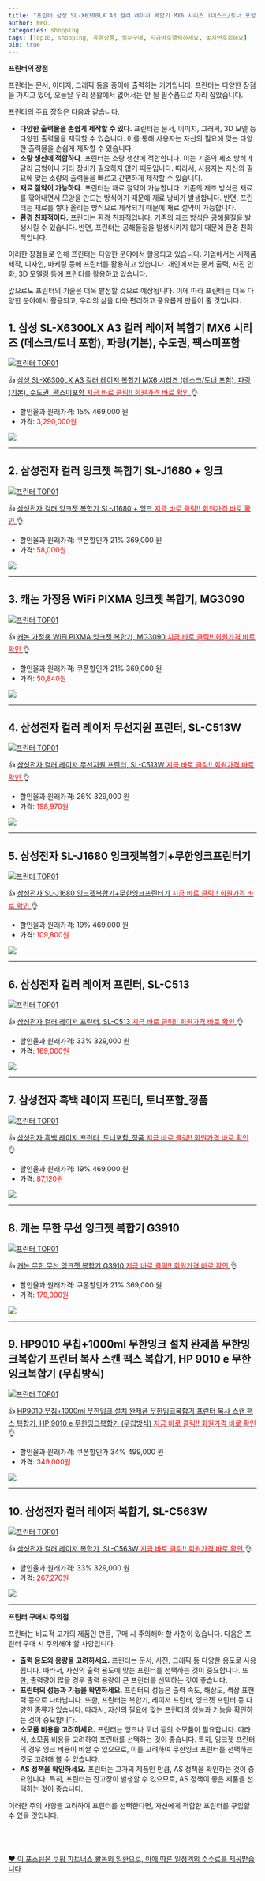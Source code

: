 ```yaml
---
title: "프린터 삼성 SL-X6300LX A3 컬러 레이저 복합기 MX6 시리즈 (데스크/토너 포함), 파랑(기본), 수도권, 팩스미포함 필수 필요 추천 제품 비교 최저 가격 비교 장점 구매 후기 구매평"
author: NEO.
categories: shopping
tags: [Top10, shopping, 유행상품, 필수구매, 지금바로클릭하세요, 놓치면후회해요]
pin: true
---
```

**프린터의 장점**

프린터는 문서, 이미지, 그래픽 등을 종이에 출력하는 기기입니다. 프린터는 다양한 장점을 가지고 있어, 오늘날 우리 생활에서 없어서는 안 될 필수품으로 자리 잡았습니다.

프린터의 주요 장점은 다음과 같습니다.

* **다양한 출력물을 손쉽게 제작할 수 있다.** 프린터는 문서, 이미지, 그래픽, 3D 모델 등 다양한 출력물을 제작할 수 있습니다. 이를 통해 사용자는 자신의 필요에 맞는 다양한 출력물을 손쉽게 제작할 수 있습니다.
* **소량 생산에 적합하다.** 프린터는 소량 생산에 적합합니다. 이는 기존의 제조 방식과 달리 금형이나 기타 장비가 필요하지 않기 때문입니다. 따라서, 사용자는 자신의 필요에 맞는 소량의 출력물을 빠르고 간편하게 제작할 수 있습니다.
* **재료 절약이 가능하다.** 프린터는 재료 절약이 가능합니다. 기존의 제조 방식은 재료를 깎아내면서 모양을 만드는 방식이기 때문에 재료 낭비가 발생합니다. 반면, 프린터는 재료를 쌓아 올리는 방식으로 제작되기 때문에 재료 절약이 가능합니다.
* **환경 친화적이다.** 프린터는 환경 친화적입니다. 기존의 제조 방식은 공해물질을 발생시킬 수 있습니다. 반면, 프린터는 공해물질을 발생시키지 않기 때문에 환경 친화적입니다.

이러한 장점들로 인해 프린터는 다양한 분야에서 활용되고 있습니다. 기업에서는 시제품 제작, 디자인, 마케팅 등에 프린터를 활용하고 있습니다. 개인에서는 문서 출력, 사진 인화, 3D 모델링 등에 프린터를 활용하고 있습니다.

앞으로도 프린터의 기술은 더욱 발전할 것으로 예상됩니다. 이에 따라 프린터는 더욱 다양한 분야에서 활용되고, 우리의 삶을 더욱 편리하고 풍요롭게 만들어 줄 것입니다.

   

## 1. 삼성 SL-X6300LX A3 컬러 레이저 복합기 MX6 시리즈 (데스크/토너 포함), 파랑(기본), 수도권, 팩스미포함

[![프린터 TOP01](https://thumbnail9.coupangcdn.com/thumbnails/remote/490x490ex/image/vendor_inventory/d46e/9f761824141b1c11d8b622c2f05fc355993b7786476f3f89957a8d385a0a.jpg)](https://link.coupang.com/re/AFFSDP?lptag=AF3617701&subid=GithubCoopas&pageKey=7308009030&traceid=V0-153&itemId=18715913943&vendorItemId=85848897977)


👍 [삼성 SL-X6300LX A3 컬러 레이저 복합기 MX6 시리즈 (데스크/토너 포함), 파랑(기본), 수도권, 팩스미포함 <font color=red> 지금 바로 클릭!! 회원가격 바로 확인 </font> ](https://link.coupang.com/re/AFFSDP?lptag=AF3617701&subid=GithubCoopas&pageKey=7308009030&traceid=V0-153&itemId=18715913943&vendorItemId=85848897977) 👌 


- 할인율과 원래가격: 15%  469,000   원
- 가격: <span style='color:red'>3,290,000원</span>

[![](/discount_price.png)](https://link.coupang.com/re/AFFSDP?lptag=AF3617701&subid=GithubCoopas&pageKey=7308009030&traceid=V0-153&itemId=18715913943&vendorItemId=85848897977)

---


   

## 2. 삼성전자 컬러 잉크젯 복합기 SL-J1680 + 잉크

[![프린터 TOP01](https://thumbnail8.coupangcdn.com/thumbnails/remote/490x490ex/image/retail/images/2448255748400974-9c8cfb10-f5f8-437d-9bea-85b94fbeab3e.jpg)](https://link.coupang.com/re/AFFSDP?lptag=AF3617701&subid=GithubCoopas&pageKey=7144203890&traceid=V0-153&itemId=17946694038&vendorItemId=76634113045)


👍 [삼성전자 컬러 잉크젯 복합기 SL-J1680 + 잉크 <font color=red> 지금 바로 클릭!! 회원가격 바로 확인 </font> ](https://link.coupang.com/re/AFFSDP?lptag=AF3617701&subid=GithubCoopas&pageKey=7144203890&traceid=V0-153&itemId=17946694038&vendorItemId=76634113045) 👌 


- 할인율과 원래가격: 쿠폰할인가 21%  369,000   원
- 가격: <span style='color:red'>58,000원</span>

[![](/discount_price.png)](https://link.coupang.com/re/AFFSDP?lptag=AF3617701&subid=GithubCoopas&pageKey=7144203890&traceid=V0-153&itemId=17946694038&vendorItemId=76634113045)

---


   

## 3. 캐논 가정용 WiFi PIXMA 잉크젯 복합기, MG3090

[![프린터 TOP01](https://thumbnail6.coupangcdn.com/thumbnails/remote/490x490ex/image/retail/images/3053711082739598-9c956a18-74bd-49d0-a470-a4139e0416a4.jpg)](https://link.coupang.com/re/AFFSDP?lptag=AF3617701&subid=GithubCoopas&pageKey=50469084&traceid=V0-153&itemId=177921906&vendorItemId=3425235922)


👍 [캐논 가정용 WiFi PIXMA 잉크젯 복합기, MG3090 <font color=red> 지금 바로 클릭!! 회원가격 바로 확인 </font> ](https://link.coupang.com/re/AFFSDP?lptag=AF3617701&subid=GithubCoopas&pageKey=50469084&traceid=V0-153&itemId=177921906&vendorItemId=3425235922) 👌 


- 할인율과 원래가격: 쿠폰할인가 21%  369,000   원
- 가격: <span style='color:red'>50,840원</span>

[![](/discount_price.png)](https://link.coupang.com/re/AFFSDP?lptag=AF3617701&subid=GithubCoopas&pageKey=50469084&traceid=V0-153&itemId=177921906&vendorItemId=3425235922)

---


   

## 4. 삼성전자 컬러 레이저 무선지원 프린터, SL-C513W

[![프린터 TOP01](https://thumbnail6.coupangcdn.com/thumbnails/remote/490x490ex/image/retail/images/2019/11/07/15/8/0a3335da-4254-4f58-adcf-a423eef03bc9.jpg)](https://link.coupang.com/re/AFFSDP?lptag=AF3617701&subid=GithubCoopas&pageKey=6567695645&traceid=V0-153&itemId=1094921289&vendorItemId=5545287720)


👍 [삼성전자 컬러 레이저 무선지원 프린터, SL-C513W <font color=red> 지금 바로 클릭!! 회원가격 바로 확인 </font> ](https://link.coupang.com/re/AFFSDP?lptag=AF3617701&subid=GithubCoopas&pageKey=6567695645&traceid=V0-153&itemId=1094921289&vendorItemId=5545287720) 👌 


- 할인율과 원래가격: 26%  329,000   원
- 가격: <span style='color:red'>198,970원</span>

[![](/discount_price.png)](https://link.coupang.com/re/AFFSDP?lptag=AF3617701&subid=GithubCoopas&pageKey=6567695645&traceid=V0-153&itemId=1094921289&vendorItemId=5545287720)

---


   

## 5. 삼성전자 SL-J1680 잉크젯복합기+무한잉크프린터기

[![프린터 TOP01](https://thumbnail6.coupangcdn.com/thumbnails/remote/490x490ex/image/vendor_inventory/7460/8b6623e743fa1db64160b94eaa1a1072600906ec6cce0d2e020b71b48c81.png)](https://link.coupang.com/re/AFFSDP?lptag=AF3617701&subid=GithubCoopas&pageKey=6511515550&traceid=V0-153&itemId=14384716881&vendorItemId=81629012559)


👍 [삼성전자 SL-J1680 잉크젯복합기+무한잉크프린터기 <font color=red> 지금 바로 클릭!! 회원가격 바로 확인 </font> ](https://link.coupang.com/re/AFFSDP?lptag=AF3617701&subid=GithubCoopas&pageKey=6511515550&traceid=V0-153&itemId=14384716881&vendorItemId=81629012559) 👌 


- 할인율과 원래가격: 19%  469,000   원
- 가격: <span style='color:red'>109,800원</span>

[![](/discount_price.png)](https://link.coupang.com/re/AFFSDP?lptag=AF3617701&subid=GithubCoopas&pageKey=6511515550&traceid=V0-153&itemId=14384716881&vendorItemId=81629012559)

---


   

## 6. 삼성전자 컬러 레이저 프린터, SL-C513

[![프린터 TOP01](https://thumbnail10.coupangcdn.com/thumbnails/remote/490x490ex/image/retail/images/347370954804021-be6ce913-e387-4b47-9206-112fab204def.jpg)](https://link.coupang.com/re/AFFSDP?lptag=AF3617701&subid=GithubCoopas&pageKey=6567695645&traceid=V0-153&itemId=2178588729&vendorItemId=5545216046)


👍 [삼성전자 컬러 레이저 프린터, SL-C513 <font color=red> 지금 바로 클릭!! 회원가격 바로 확인 </font> ](https://link.coupang.com/re/AFFSDP?lptag=AF3617701&subid=GithubCoopas&pageKey=6567695645&traceid=V0-153&itemId=2178588729&vendorItemId=5545216046) 👌 


- 할인율과 원래가격: 33%  329,000   원
- 가격: <span style='color:red'>169,000원</span>

[![](/discount_price.png)](https://link.coupang.com/re/AFFSDP?lptag=AF3617701&subid=GithubCoopas&pageKey=6567695645&traceid=V0-153&itemId=2178588729&vendorItemId=5545216046)

---


   

## 7. 삼성전자 흑백 레이저 프린터, 토너포함_정품

[![프린터 TOP01](https://thumbnail7.coupangcdn.com/thumbnails/remote/490x490ex/image/retail/images/1235763419437509-16e13041-3621-49e8-8d3c-a6ccfe850794.jpg)](https://link.coupang.com/re/AFFSDP?lptag=AF3617701&subid=GithubCoopas&pageKey=7486101781&traceid=V0-153&itemId=20318356669&vendorItemId=70720021110)


👍 [삼성전자 흑백 레이저 프린터, 토너포함_정품 <font color=red> 지금 바로 클릭!! 회원가격 바로 확인 </font> ](https://link.coupang.com/re/AFFSDP?lptag=AF3617701&subid=GithubCoopas&pageKey=7486101781&traceid=V0-153&itemId=20318356669&vendorItemId=70720021110) 👌 


- 할인율과 원래가격: 19%  469,000   원
- 가격: <span style='color:red'>87,120원</span>

[![](/discount_price.png)](https://link.coupang.com/re/AFFSDP?lptag=AF3617701&subid=GithubCoopas&pageKey=7486101781&traceid=V0-153&itemId=20318356669&vendorItemId=70720021110)

---


   

## 8. 캐논 무한 무선 잉크젯 복합기 G3910

[![프린터 TOP01](https://thumbnail6.coupangcdn.com/thumbnails/remote/490x490ex/image/retail/images/19083902683945-86f79c50-57d2-4898-97fe-8092afc2d46e.jpg)](https://link.coupang.com/re/AFFSDP?lptag=AF3617701&subid=GithubCoopas&pageKey=66778598&traceid=V0-153&itemId=224249779&vendorItemId=3544873908)


👍 [캐논 무한 무선 잉크젯 복합기 G3910 <font color=red> 지금 바로 클릭!! 회원가격 바로 확인 </font> ](https://link.coupang.com/re/AFFSDP?lptag=AF3617701&subid=GithubCoopas&pageKey=66778598&traceid=V0-153&itemId=224249779&vendorItemId=3544873908) 👌 


- 할인율과 원래가격: 쿠폰할인가 21%  369,000   원
- 가격: <span style='color:red'>179,000원</span>

[![](/discount_price.png)](https://link.coupang.com/re/AFFSDP?lptag=AF3617701&subid=GithubCoopas&pageKey=66778598&traceid=V0-153&itemId=224249779&vendorItemId=3544873908)

---


   

## 9. HP9010 무칩+1000ml 무한잉크 설치 완제품 무한잉크복합기 프린터 복사 스캔 팩스 복합기, HP 9010 e 무한잉크복합기 (무칩방식)

[![프린터 TOP01](https://thumbnail10.coupangcdn.com/thumbnails/remote/490x490ex/image/vendor_inventory/ade6/1b5fd9b599e5ac04ed62d6feaf428980b184811378710992ffdcc1cacc8e.jpg)](https://link.coupang.com/re/AFFSDP?lptag=AF3617701&subid=GithubCoopas&pageKey=7637097403&traceid=V0-153&itemId=20282141488&vendorItemId=71190179458)


👍 [HP9010 무칩+1000ml 무한잉크 설치 완제품 무한잉크복합기 프린터 복사 스캔 팩스 복합기, HP 9010 e 무한잉크복합기 (무칩방식) <font color=red> 지금 바로 클릭!! 회원가격 바로 확인 </font> ](https://link.coupang.com/re/AFFSDP?lptag=AF3617701&subid=GithubCoopas&pageKey=7637097403&traceid=V0-153&itemId=20282141488&vendorItemId=71190179458) 👌 


- 할인율과 원래가격: 쿠폰할인가 34%  499,000   원
- 가격: <span style='color:red'>349,000원</span>

[![](/discount_price.png)](https://link.coupang.com/re/AFFSDP?lptag=AF3617701&subid=GithubCoopas&pageKey=7637097403&traceid=V0-153&itemId=20282141488&vendorItemId=71190179458)

---


   

## 10. 삼성전자 컬러 레이저 복합기, SL-C563W

[![프린터 TOP01](https://thumbnail10.coupangcdn.com/thumbnails/remote/490x490ex/image/vendor_inventory/f417/07938812e7059ee16419c4d613b6b6805a56b95c0ed9518bdb63e11db042.jpg)](https://link.coupang.com/re/AFFSDP?lptag=AF3617701&subid=GithubCoopas&pageKey=6567695645&traceid=V0-153&itemId=14730814300&vendorItemId=86033904100)


👍 [삼성전자 컬러 레이저 복합기, SL-C563W <font color=red> 지금 바로 클릭!! 회원가격 바로 확인 </font> ](https://link.coupang.com/re/AFFSDP?lptag=AF3617701&subid=GithubCoopas&pageKey=6567695645&traceid=V0-153&itemId=14730814300&vendorItemId=86033904100) 👌 


- 할인율과 원래가격: 33%  329,000   원
- 가격: <span style='color:red'>267,270원</span>

[![](/discount_price.png)](https://link.coupang.com/re/AFFSDP?lptag=AF3617701&subid=GithubCoopas&pageKey=6567695645&traceid=V0-153&itemId=14730814300&vendorItemId=86033904100)

---
**프린터 구매시 주의점**

프린터는 비교적 고가의 제품인 만큼, 구매 시 주의해야 할 사항이 있습니다. 다음은 프린터 구매 시 주의해야 할 사항입니다.

* **출력 용도와 용량을 고려하세요.** 프린터는 문서, 사진, 그래픽 등 다양한 용도로 사용됩니다. 따라서, 자신의 출력 용도에 맞는 프린터를 선택하는 것이 중요합니다. 또한, 출력량이 많을 경우 출력 용량이 큰 프린터를 선택하는 것이 좋습니다.
* **프린터의 성능과 기능을 확인하세요.** 프린터의 성능은 출력 속도, 해상도, 색상 표현력 등으로 나타납니다. 또한, 프린터는 복합기, 레이저 프린터, 잉크젯 프린터 등 다양한 종류가 있습니다. 따라서, 자신의 필요에 맞는 프린터의 성능과 기능을 확인하는 것이 중요합니다.
* **소모품 비용을 고려하세요.** 프린터는 잉크나 토너 등의 소모품이 필요합니다. 따라서, 소모품 비용을 고려하여 프린터를 선택하는 것이 좋습니다. 특히, 잉크젯 프린터의 경우 잉크 비용이 비쌀 수 있으므로, 이를 고려하여 무한잉크 프린터를 선택하는 것도 고려해 볼 수 있습니다.
* **AS 정책을 확인하세요.** 프린터는 고가의 제품인 만큼, AS 정책을 확인하는 것이 중요합니다. 특히, 프린터는 잔고장이 발생할 수 있으므로, AS 정책이 좋은 제품을 선택하는 것이 좋습니다.

이러한 주의 사항을 고려하여 프린터를 선택한다면, 자신에게 적합한 프린터를 구입할 수 있을 것입니다.<br><br><br><br><br> [ ❤  이 포스팅은 쿠팡 파트너스 활동의 일환으로, 이에 따른 일정액의 수수료를 제공받습니다](https://link.coupang.com/a/bcEFyh)